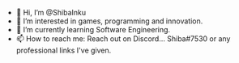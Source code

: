 - 👋 Hi, I’m @ShibaInku
- 👀 I’m interested in games, programming and innovation.
- 🌱 I’m currently learning Software Engineering.
- 📫 How to reach me: Reach out on Discord... Shiba#7530 or any professional links I've given.

<!---
ShibaInku/ShibaInku is a ✨ special ✨ repository because its `README.md` (this file) appears on your GitHub profile.
You can click the Preview link to take a look at your changes.
--->
